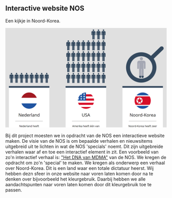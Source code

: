 ## Interactive website NOS

Een kijkje in Noord-Korea.

![Noord corea](img/portfolio/mod2_1.png "Noord corea")

Bij dit project moesten we in opdracht van de NOS een interactieve website maken. De visie van de NOS is om bepaalde
verhalen en nieuwsitems uitgebreid uit te lichten in wat de NOS 'specials' noemt. Dit zijn uitgebreide verhalen waar
af en toe een interactief element in zit. Een voorbeeld van zo'n interactief verhaal is:
["Het DNA van MDMA"](http://lab.nos.nl/projects/drugs/) van de NOS. We kregen de opdracht om zo'n 'special' te
maken. We kregen als onderwerp een verhaal over Noord-Korea. Dit is een land waar een totale dictatuur heerst. Wij
hebben dezn sfeer in onze website naar voren laten komen door na te denken over bijvoorbeeld het kleurgebruik. Daarbij
hebben we alle aandachtspunten naar voren laten komen door dit kleurgebruik toe te passen.
